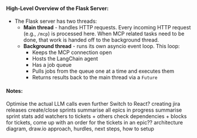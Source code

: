 #### High-Level Overview of the Flask Server:

- The Flask server has two threads:
  - **Main thread** - handles HTTP requests. Every incoming HTTP request (e.g., `/mcp`) is processed here. When MCP related tasks need to be done, that work is handed off to the background thread.
  - **Background thread** - runs its own asyncio event loop. This loop:
    - Keeps the MCP connection open
    - Hosts the LangChain agent
    - Has a job queue
    - Pulls jobs from the queue one at a time and executes them
    - Returns results back to the main thread via a `Future`

#### Notes:

Optimise the actual LLM calls even further
Switch to React?
creating jira releases
create/close sprints
summarise all epics in progress
summarise sprint stats
add watchers to tickets + others
check dependencies + blocks for tickets, come up with an order for the tickets in an epic??
architecture diagram, draw.io
approach, hurdles, next steps, how to setup
